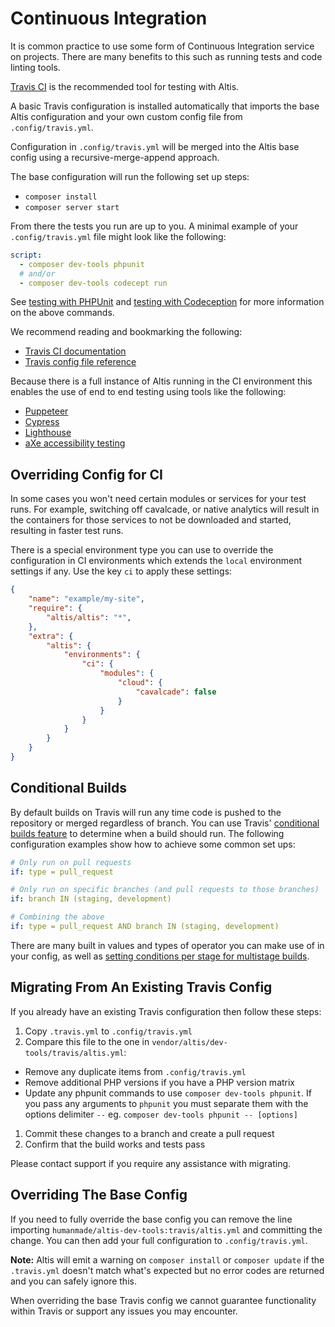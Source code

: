 # Continuous Integration

It is common practice to use some form of Continuous Integration service on projects. There are many benefits to this such as running tests and code linting tools.

[Travis CI](https://travis-ci.com) is the recommended tool for testing with Altis.

A basic Travis configuration is installed automatically that imports the base Altis configuration and your own custom config file from `.config/travis.yml`.

Configuration in `.config/travis.yml` will be merged into the Altis base config using a recursive-merge-append approach.

The base configuration will run the following set up steps:

- `composer install`
- `composer server start`

From there the tests you run are up to you. A minimal example of your `.config/travis.yml` file might look like the following:

```yml
script:
  - composer dev-tools phpunit
  # and/or
  - composer dev-tools codecept run
```

See [testing with PHPUnit](./testing-with-phpunit.md) and [testing with Codeception](./testing-with-codeception.md) for more information on the above commands.

We recommend reading and bookmarking the following:

- [Travis CI documentation](https://docs.travis-ci.com/)
- [Travis config file reference](https://config.travis-ci.com/)

Because there is a full instance of Altis running in the CI environment this enables the use of end to end testing using tools like the following:

- [Puppeteer](https://pptr.dev/)
- [Cypress](https://cypress.io)
- [Lighthouse](https://developers.google.com/web/tools/lighthouse)
- [aXe accessibility testing](https://www.deque.com/axe/)

## Overriding Config for CI

In some cases you won't need certain modules or services for your test runs. For example, switching off cavalcade, or native analytics will result in the containers for those services to not be downloaded and started, resulting in faster test runs.

There is a special environment type you can use to override the configuration in CI environments which extends the `local` environment settings if any. Use the key `ci` to apply these settings:

```json
{
	"name": "example/my-site",
	"require": {
		"altis/altis": "*",
	},
	"extra": {
		"altis": {
			"environments": {
				"ci": {
					"modules": {
						"cloud": {
							"cavalcade": false
						}
					}
				}
			}
		}
	}
}
```

## Conditional Builds

By default builds on Travis will run any time code is pushed to the repository or merged regardless of branch. You can use Travis' [conditional builds feature](https://docs.travis-ci.com/user/conditions-v1) to determine when a build should run. The following configuration examples show how to achieve some common set ups:

```yaml
# Only run on pull requests
if: type = pull_request

# Only run on specific branches (and pull requests to those branches)
if: branch IN (staging, development)

# Combining the above
if: type = pull_request AND branch IN (staging, development)
```

There are many built in values and types of operator you can make use of in your config, as well as [setting conditions per stage for multistage builds](https://docs.travis-ci.com/user/build-stages/).

## Migrating From An Existing Travis Config

If you already have an existing Travis configuration then follow these steps:

1. Copy `.travis.yml` to `.config/travis.yml`
1. Compare this file to the one in `vendor/altis/dev-tools/travis/altis.yml`:
  - Remove any duplicate items from `.config/travis.yml`
  - Remove additional PHP versions if you have a PHP version matrix
  - Update any phpunit commands to use `composer dev-tools phpunit`. If you pass any arguments to `phpunit` you must separate them with the options delimiter `--` eg. `composer dev-tools phpunit -- [options]`
1. Commit these changes to a branch and create a pull request
1. Confirm that the build works and tests pass

Please contact support if you require any assistance with migrating.

## Overriding The Base Config

If you need to fully override the base config you can remove the line importing `humanmade/altis-dev-tools:travis/altis.yml` and committing the change. You can then add your full configuration to `.config/travis.yml`.

**Note:** Altis will emit a warning on `composer install` or `composer update` if the `.travis.yml` doesn't match what's expected but no error codes are returned and you can safely ignore this.

When overriding the base Travis config we cannot guarantee functionality within Travis or support any issues you may encounter.

